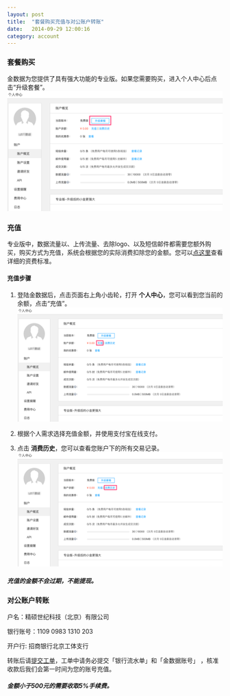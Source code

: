```yaml
---
layout: post
title:  "套餐购买充值与对公账户转账"
date:   2014-09-29 12:00:16
category: account
---
```

### 套餐购买

金数据为您提供了具有强大功能的专业版。如果您需要购买，进入个人中心后点击“升级套餐”。
![](/images/recharge-1.png)

### 充值

专业版中，数据流量以、上传流量、去除logo、以及短信邮件都需要您额外购买，购买方式为充值，系统会根据您的实际消费扣除您的金额。您可以[点这里](http://help.jinshuju.net/articles/plan-introduce.html)查看详细的资费标准。

#### 充值步骤

1. 登陆金数据后，点击页面右上角小齿轮，打开 **个人中心**，您可以看到您当前的余额，点击“充值”。
	![](/images/recharge-2.png)

2. 根据个人需求选择充值金额，并使用支付宝在线支付。

3. 点击 **消费历史**，您可以查看您账户下的所有交易记录。
	![](/images/recharge-3.png)

##### 充值的金额不会过期，不能提现。


### 对公账户转账

户名：精硕世纪科技（北京）有限公司

银行账号：1109 0983 1310 203

开户行: 招商银行北京工体支行

转账后请[提交工单](https://jinshuju.net/f/WzXH2A)，工单中请务必提交「银行流水单」和「金数据账号」 ，核准收款后我们会第一时间为您的账号充值。

##### 金额小于500元的需要收取5%手续费。

